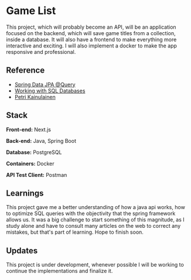 
# Game List

This project, which will probably become an API, will be an application focused on the backend, which will save game titles from a collection, inside a database. It will also have a frontend to make everything more interactive and exciting.
I will also implement a docker to make the app responsive and professional.


## Reference

- [Spring Data JPA @Query](https://www.baeldung.com/spring-data-jpa-query)
- [Working with SQL Databases](https://docs.spring.io/spring-boot/docs/2.1.6.RELEASE/reference/html/boot-features-sql.html)
- [Petri Kainulainen](https://www.petrikainulainen.net/programming/spring-framework/spring-data-jpa-tutorial-creating-database-queries-with-the-query-annotation/)


## Stack

**Front-end:** Next.js

**Back-end:** Java, Spring Boot

**Database:** PostgreSQL

**Containers:** Docker

**API Test Client:** Postman
## Learnings

This project gave me a better understanding of how a java api works, how to optimize SQL queries with the objectivity that the spring framework allows us. It was a big challenge to start something of this magnitude, as I study alone and have to consult many articles on the web to correct any mistakes, but that's part of learning.
Hope to finish soon.


## Updates

This project is under development, whenever possible I will be working to continue the implementations and finalize it.